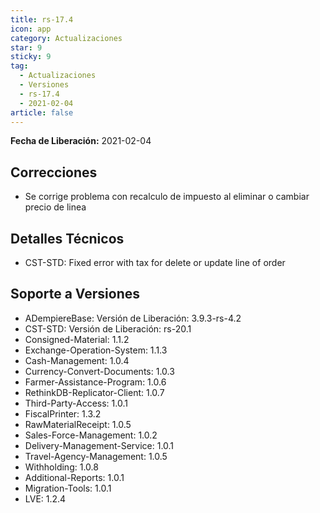 ```yaml
---
title: rs-17.4
icon: app
category: Actualizaciones
star: 9
sticky: 9
tag:
  - Actualizaciones
  - Versiones
  - rs-17.4
  - 2021-02-04
article: false
---
```


**Fecha de Liberación:** 2021-02-04

## Correcciones

- Se corrige problema con recalculo de impuesto al eliminar o cambiar precio de linea

## Detalles Técnicos

- CST-STD: Fixed error with tax for delete or update line of order

## Soporte a Versiones

- ADempiereBase: Versión de Liberación: 3.9.3-rs-4.2
- CST-STD: Versión de Liberación: rs-20.1
- Consigned-Material: 1.1.2
- Exchange-Operation-System: 1.1.3
- Cash-Management: 1.0.4
- Currency-Convert-Documents: 1.0.3
- Farmer-Assistance-Program: 1.0.6
- RethinkDB-Replicator-Client: 1.0.7
- Third-Party-Access: 1.0.1
- FiscalPrinter: 1.3.2
- RawMaterialReceipt: 1.0.5
- Sales-Force-Management: 1.0.2
- Delivery-Management-Service: 1.0.1
- Travel-Agency-Management: 1.0.5
- Withholding: 1.0.8
- Additional-Reports: 1.0.1
- Migration-Tools: 1.0.1
- LVE: 1.2.4
